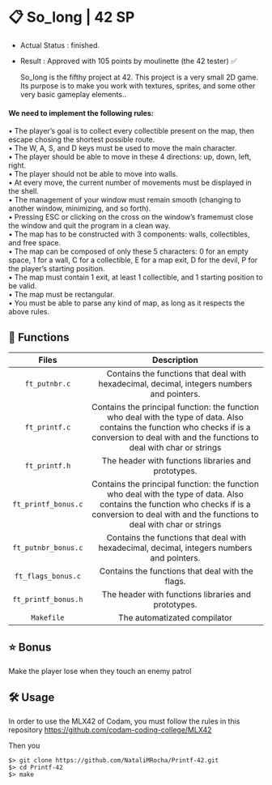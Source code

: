 # :clipboard: So_long | 42 SP
- Actual Status : finished.
- Result        : Approved with 105 points by moulinette (the 42 tester) ✅
  
  So_long is the fifthy project at 42.
This project is a very small 2D game. Its purpose is to make you work with textures, sprites,
and some other very basic gameplay elements..

#### We need to implement the following rules:

• The player’s goal is to collect every collectible present on the map, then escape
chosing the shortest possible route.  
• The W, A, S, and D keys must be used to move the main character.  
• The player should be able to move in these 4 directions: up, down, left, right.  
• The player should not be able to move into walls.  
• At every move, the current number of movements must be displayed in the shell.  
• The management of your window must remain smooth (changing to another window, minimizing, and so forth).  
• Pressing ESC or clicking on the cross on the window’s framemust close the window and quit the program in a clean way.  
• The map has to be constructed with 3 components: walls, collectibles, and free
space.  
• The map can be composed of only these 5 characters:
0 for an empty space,
1 for a wall,
C for a collectible,
E for a map exit,
D for the devil,
P for the player’s starting position.  
• The map must contain 1 exit, at least 1 collectible, and 1 starting position to
be valid.  
• The map must be rectangular.  
• You must be able to parse any kind of map, as long as it respects the above rules.  

## 📝 Functions

| Files | Description |
| :------: | :---------: |
| ``ft_putnbr.c`` | Contains the functions that deal with hexadecimal, decimal, integers numbers and pointers. |
| ``ft_printf.c`` | Contains the principal function: the function who deal with the type of data. Also contains the function who checks if is a conversion to deal with and the functions to deal with char or strings|
| ``ft_printf.h`` | The header with functions libraries and prototypes. |
| ``ft_printf_bonus.c`` | Contains the principal function: the function who deal with the type of data. Also contains the function who checks if is a conversion to deal with and the functions to deal with char or strings|
| ``ft_putnbr_bonus.c`` | Contains the functions that deal with hexadecimal, decimal, integers numbers and pointers. |
| ``ft_flags_bonus.c`` | Contains the functions that deal with the flags. |
| ``ft_printf_bonus.h`` | The header with functions libraries and prototypes. |
| ``Makefile`` | The automatizated compilator|

## :star: Bonus
Make the player lose when they touch an enemy patrol

## 🛠️ Usage

In order to use the MLX42 of Codam, you must follow the rules in this repository
https://github.com/codam-coding-college/MLX42

Then you 
``` shell
$> git clone https://github.com/NataliMRocha/Printf-42.git
$> cd Printf-42
$> make
```

